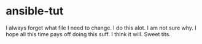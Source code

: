 # ansible-tut

I always forget what file I need to change. I do this alot. I am not sure why. I hope all this time pays off doing this suff. I think it will. 
Sweet tits. 
